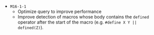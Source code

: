  * `M16-1-1`
   - Optimize query to improve performance
   - Improve detection of macros whose body contains the `defined` operator after the start of the macro (e.g. `#define X Y || defined(Z)`).